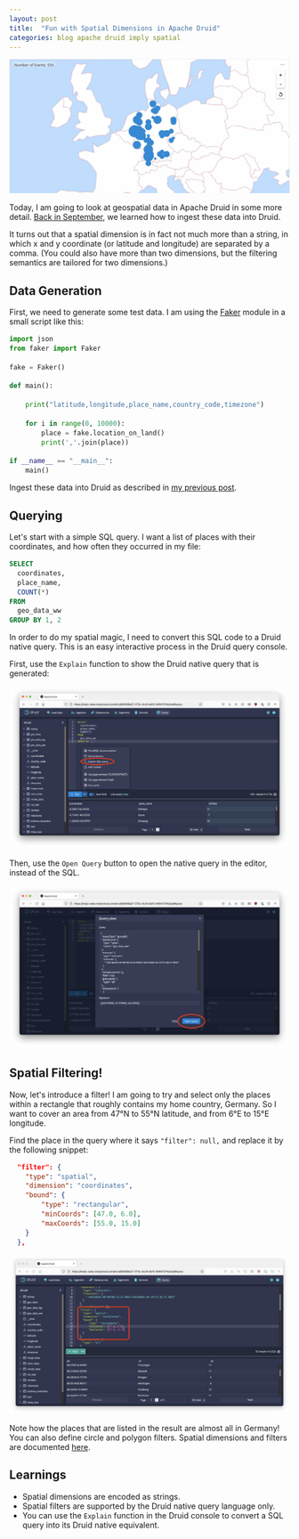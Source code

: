 ```yaml
---
layout: post
title:  "Fun with Spatial Dimensions in Apache Druid"
categories: blog apache druid imply spatial
---
```


![Map](/assets/2021-11-07-0-map.jpg)

Today, I am going to look at geospatial data in Apache Druid in some more detail. [Back in September](/2021/09/05/geospatial-data-in-apache-druid-ingestion/), we learned how to ingest these data into Druid.

It turns out that a spatial dimension is in fact not much more than a string, in which x and y coordinate (or latitude and longitude) are separated by a comma. (You could also have more than two dimensions, but the filtering semantics are tailored for two dimensions.)

## Data Generation

First, we need to generate some test data. I am using the [Faker](https://faker.readthedocs.io/en/master/index.html) module in a small script like this:

```python
import json
from faker import Faker

fake = Faker()

def main():

    print("latitude,longitude,place_name,country_code,timezone")

    for i in range(0, 10000):
        place = fake.location_on_land()
        print(','.join(place))

if __name__ == "__main__":
    main()
```

Ingest these data into Druid as described in [my previous post](/2021/09/05/geospatial-data-in-apache-druid-ingestion/).

## Querying

Let's start with a simple SQL query. I want a list of places with their coordinates, and how often they occurred in my file:

```sql
SELECT
  coordinates,
  place_name,
  COUNT(*)
FROM 
  geo_data_ww
GROUP BY 1, 2
```

In order to do my spatial magic, I need to convert this SQL code to a Druid native query. This is an easy interactive process in the Druid query console.

First, use the `Explain` function to show the Druid native query that is generated:

![Explain](/assets/2021-11-07-1-explain.jpeg)

Then, use the `Open Query` button to open the native query in the editor, instead of the SQL.

![Open Query](/assets/2021-11-07-2-open-query.jpeg)

## Spatial Filtering!

Now, let's introduce a filter! I am going to try and select only the places within a rectangle that roughly contains my home country, Germany. So I want to cover an area from 47°N to 55°N latitude, and from 6°E to 15°E longitude.

Find the place in the query where it says `"filter": null,` and replace it by the following snippet:
```json
  "filter": {
    "type": "spatial",
    "dimension": "coordinates",
    "bound": {
        "type": "rectangular",
        "minCoords": [47.0, 6.0],
        "maxCoords": [55.0, 15.0]
    }
  },
```
![Filter](/assets/2021-11-07-3-filter.jpeg)

Note how the places that are listed in the result are almost all in Germany! You can also define circle and polygon filters. Spatial dimensions and filters are documented [here](https://druid.apache.org/docs/latest/development/geo.html#spatial-indexing).

## Learnings

- Spatial dimensions are encoded as strings.
- Spatial filters are supported by the Druid native query language only.
- You can use the `Explain` function in the Druid console to convert a SQL query into its Druid native equivalent.
